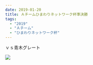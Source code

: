 ```yaml
---
date: 2019-01-20
title: Ａチームひまわりネットワーク杯準決勝
tags:
  - "2019"
  - "Ａチーム"
  - "ひまわりネットワーク杯"
---
```


ｖｓ青木グレート

![](/images/2019-01-20--main.jpg)
